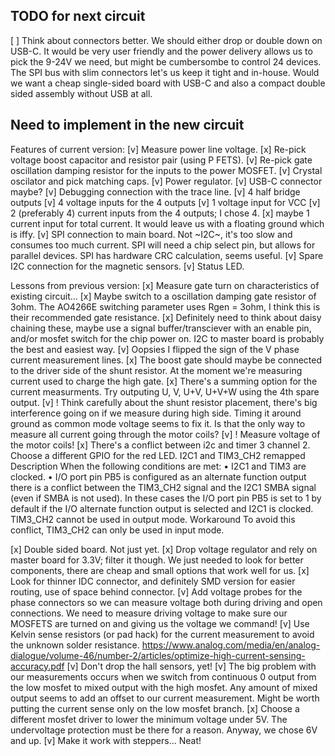TODO for next circuit
---------------------

[ ] Think about connectors better. We should either drop or double down on USB-C. It would be very user friendly and the power delivery 
allows us to pick the 9-24V we need, but might be cumbersombe to control 24 devices. The SPI bus with slim connectors let's us keep it 
tight and in-house. Would we want a cheap single-sided board with USB-C and also a compact double sided assembly without USB at all.



Need to implement in the new circuit
------------------------------------

Features of current version:
[v] Measure power line voltage.
[x] Re-pick voltage boost capacitor and resistor pair (using P FETS).
[v] Re-pick gate oscillation damping resistor for the inputs to the power MOSFET.
[v] Crystal oscilator and pick matching caps.
[v] Power regulator.
[v] USB-C connector maybe?
[v] Debugging connection with the trace line.
[v] 4 half bridge outputs
[v] 4 voltage inputs for the 4 outputs
[v] 1 voltage input for VCC
[v] 2 (preferably 4) current inputs from the 4 outputs; I chose 4.
[x] maybe 1 current input for total current. It would leave us with a floating ground which is iffy.
[v] SPI connection to main board. Not ~I2C~, it's too slow and consumes too much current. SPI will need
a chip select pin, but allows for parallel devices. SPI has hardware CRC calculation, seems useful.
[v] Spare I2C connection for the magnetic sensors.
[v] Status LED.

Lessons from previous version:
[x] Measure gate turn on characteristics of existing circuit...
[x] Maybe switch to a oscillation damping gate resistor of 3ohm. The AO4266E switching parameter uses 
Rgen = 3ohm, I think this is their recommended gate resistance.
[x] Definitely need to think about daisy chaining these, maybe use a signal buffer/transciever with an enable pin,
and/or mosfet switch for the chip power on. I2C to master board is probably the best and easiest way.
[v] Oopsies I flipped the sign of the V phase current measurement lines.
[x] The boost gate should maybe be connected to the driver side of the shunt resistor. At the moment we're measuring current used to charge the high gate.
[x] There's a summing option for the current measurments. Try outputing U, V, U+V, U+V+W using the 4th spare output.
[v] ! Think carefully about the shunt resistor placement, there's big interference going on if we measure during high side. Timing it around ground as
common mode voltage seems to fix it. Is that the only way to measure all current going through the motor coils?
[v] ! Measure voltage of the motor coils!
[x] There's a conflict between i2c and timer 3 channel 2. Choose a different GPIO for the red LED.
	I2C1 and TIM3_CH2 remapped
	Description
	When the following conditions are met:
	• I2C1 and TIM3 are clocked.
	• I/O port pin PB5 is configured as an alternate function output
	there is a conflict between the TIM3_CH2 signal and the I2C1 SMBA signal (even if SMBA is not used).
	In these cases the I/O port pin PB5 is set to 1 by default if the I/O alternate function output is selected and I2C1 is
	clocked. TIM3_CH2 cannot be used in output mode.
	Workaround
	To avoid this conflict, TIM3_CH2 can only be used in input mode.

[x] Double sided board. Not just yet.
[x] Drop voltage regulator and rely on master board for 3.3V; filter it though. We just needed to look for better 
components, there are cheap and small options that work well for us.
[x] Look for thinner IDC connector, and definitely SMD version for easier routing, use of space behind connector.
[v] Add voltage probes for the phase connectors so we can measure voltage both during driving and open connections.
We need to measure driving voltage to make sure our MOSFETS are turned on and giving us the voltage we command!
[v] Use Kelvin sense resistors (or pad hack) for the current measurement to avoid the unknown solder resistance.
https://www.analog.com/media/en/analog-dialogue/volume-46/number-2/articles/optimize-high-current-sensing-accuracy.pdf
[v] Don't drop the hall sensors, yet!
[v] The big problem with our measurements occurs when we switch from continuous 0 output from the low mosfet to mixed
output with the high mosfet. Any amount of mixed output seems to add an offset to our current measurement. Might be
worth putting the current sense only on the low mosfet branch.
[x] Choose a different mosfet driver to lower the minimum voltage under 5V. The undervoltage protection must be there
for a reason. Anyway, we chose 6V and up.
[v] Make it work with steppers... Neat!
